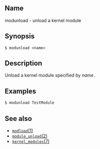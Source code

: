## Name

modunload - unload a kernel module

## Synopsis

```**sh
$ modunload <name>
```

## Description

Unload a kernel module specified by *name*.

## Examples

```sh
$ modunload TestModule
```

## See also

* [`modload`(1)](modload.md)
* [`module_unload`(2)](../man2/module_unload.md)
* [`kernel_modules`(7)](../man7/kernel_modules.md)
